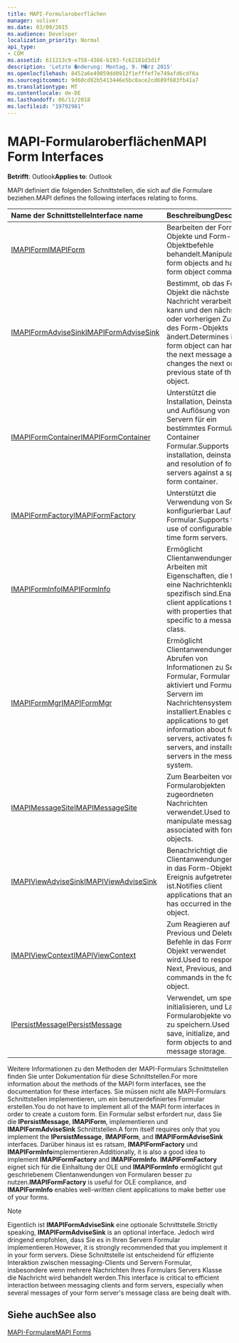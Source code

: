 ```yaml
---
title: MAPI-Formularoberflächen
manager: soliver
ms.date: 03/09/2015
ms.audience: Developer
localization_priority: Normal
api_type:
- COM
ms.assetid: 611213c9-e758-4366-b193-fc62181d3d1f
description: 'Letzte �nderung: Montag, 9. M�rz 2015'
ms.openlocfilehash: 8452a6e49059dd0912f1efffef7e749afd6cdf6a
ms.sourcegitcommit: 9d60cd82b5413446e5bc8ace2cd689f683fb41a7
ms.translationtype: MT
ms.contentlocale: de-DE
ms.lasthandoff: 06/11/2018
ms.locfileid: "19792981"
---
```

# <a name="mapi-form-interfaces"></a><span data-ttu-id="1d207-103">MAPI-Formularoberflächen</span><span class="sxs-lookup"><span data-stu-id="1d207-103">MAPI Form Interfaces</span></span>

  
  
<span data-ttu-id="1d207-104">**Betrifft**: Outlook</span><span class="sxs-lookup"><span data-stu-id="1d207-104">**Applies to**: Outlook</span></span> 
  
<span data-ttu-id="1d207-105">MAPI definiert die folgenden Schnittstellen, die sich auf die Formulare beziehen.</span><span class="sxs-lookup"><span data-stu-id="1d207-105">MAPI defines the following interfaces relating to forms.</span></span>
  
|<span data-ttu-id="1d207-106">**Name der Schnittstelle**</span><span class="sxs-lookup"><span data-stu-id="1d207-106">**Interface name**</span></span>|<span data-ttu-id="1d207-107">**Beschreibung**</span><span class="sxs-lookup"><span data-stu-id="1d207-107">**Description**</span></span>|
|:-----|:-----|
|[<span data-ttu-id="1d207-108">IMAPIForm</span><span class="sxs-lookup"><span data-stu-id="1d207-108">IMAPIForm</span></span>](imapiformiunknown.md) <br/> |<span data-ttu-id="1d207-109">Bearbeiten der Formular-Objekte und Form-Objektbefehle behandelt.</span><span class="sxs-lookup"><span data-stu-id="1d207-109">Manipulates form objects and handles form object commands.</span></span>  <br/> |
|[<span data-ttu-id="1d207-110">IMAPIFormAdviseSink</span><span class="sxs-lookup"><span data-stu-id="1d207-110">IMAPIFormAdviseSink</span></span>](imapiformadvisesinkiunknown.md) <br/> |<span data-ttu-id="1d207-111">Bestimmt, ob das Form-Objekt die nächste Nachricht verarbeiten kann und den nächsten oder vorherigen Zustand des Form-Objekts ändert.</span><span class="sxs-lookup"><span data-stu-id="1d207-111">Determines if the form object can handle the next message and changes the next or previous state of the form object.</span></span>  <br/> |
|[<span data-ttu-id="1d207-112">IMAPIFormContainer</span><span class="sxs-lookup"><span data-stu-id="1d207-112">IMAPIFormContainer</span></span>](imapiformcontaineriunknown.md) <br/> |<span data-ttu-id="1d207-113">Unterstützt die Installation, Deinstallation und Auflösung von Servern für ein bestimmtes Formular Container Formular.</span><span class="sxs-lookup"><span data-stu-id="1d207-113">Supports installation, deinstallation, and resolution of form servers against a specific form container.</span></span>  <br/> |
|[<span data-ttu-id="1d207-114">IMAPIFormFactory</span><span class="sxs-lookup"><span data-stu-id="1d207-114">IMAPIFormFactory</span></span>](imapiformfactoryiunknown.md) <br/> |<span data-ttu-id="1d207-115">Unterstützt die Verwendung von Servern konfigurierbar Laufzeit-Formular.</span><span class="sxs-lookup"><span data-stu-id="1d207-115">Supports the use of configurable run-time form servers.</span></span>  <br/> |
|[<span data-ttu-id="1d207-116">IMAPIFormInfo</span><span class="sxs-lookup"><span data-stu-id="1d207-116">IMAPIFormInfo</span></span>](imapiforminfoimapiprop.md) <br/> |<span data-ttu-id="1d207-117">Ermöglicht Clientanwendungen zum Arbeiten mit Eigenschaften, die für eine Nachrichtenklasse spezifisch sind.</span><span class="sxs-lookup"><span data-stu-id="1d207-117">Enables client applications to work with properties that are specific to a message class.</span></span>  <br/> |
|[<span data-ttu-id="1d207-118">IMAPIFormMgr</span><span class="sxs-lookup"><span data-stu-id="1d207-118">IMAPIFormMgr</span></span>](imapiformmgriunknown.md) <br/> |<span data-ttu-id="1d207-119">Ermöglicht Clientanwendungen zum Abrufen von Informationen zu Servern Formular, Formular Server aktiviert und Formular Servern im Nachrichtensystem installiert.</span><span class="sxs-lookup"><span data-stu-id="1d207-119">Enables client applications to get information about form servers, activates form servers, and installs form servers in the messaging system.</span></span>  <br/> |
|[<span data-ttu-id="1d207-120">IMAPIMessageSite</span><span class="sxs-lookup"><span data-stu-id="1d207-120">IMAPIMessageSite</span></span>](imapimessagesiteiunknown.md) <br/> |<span data-ttu-id="1d207-121">Zum Bearbeiten von Formularobjekten zugeordneten Nachrichten verwendet.</span><span class="sxs-lookup"><span data-stu-id="1d207-121">Used to manipulate messages associated with form objects.</span></span>  <br/> |
|[<span data-ttu-id="1d207-122">IMAPIViewAdviseSink</span><span class="sxs-lookup"><span data-stu-id="1d207-122">IMAPIViewAdviseSink</span></span>](imapiviewadvisesinkiunknown.md) <br/> |<span data-ttu-id="1d207-123">Benachrichtigt die Clientanwendungen, die in das Form-Objekt ein Ereignis aufgetreten ist.</span><span class="sxs-lookup"><span data-stu-id="1d207-123">Notifies client applications that an event has occurred in the form object.</span></span>  <br/> |
|[<span data-ttu-id="1d207-124">IMAPIViewContext</span><span class="sxs-lookup"><span data-stu-id="1d207-124">IMAPIViewContext</span></span>](imapiviewcontextiunknown.md) <br/> |<span data-ttu-id="1d207-125">Zum Reagieren auf Next, Previous und Delete-Befehle in das Form-Objekt verwendet wird.</span><span class="sxs-lookup"><span data-stu-id="1d207-125">Used to respond to Next, Previous, and Delete commands in the form object.</span></span>  <br/> |
|[<span data-ttu-id="1d207-126">IPersistMessage</span><span class="sxs-lookup"><span data-stu-id="1d207-126">IPersistMessage</span></span>](ipersistmessageiunknown.md) <br/> |<span data-ttu-id="1d207-127">Verwendet, um speichern, initialisieren, und Laden Formularobjekte von und zu speichern.</span><span class="sxs-lookup"><span data-stu-id="1d207-127">Used to save, initialize, and load form objects to and from message storage.</span></span>  <br/> |
   
<span data-ttu-id="1d207-128">Weitere Informationen zu den Methoden der MAPI-Formulars Schnittstellen finden Sie unter Dokumentation für diese Schnittstellen.</span><span class="sxs-lookup"><span data-stu-id="1d207-128">For more information about the methods of the MAPI form interfaces, see the documentation for these interfaces.</span></span> <span data-ttu-id="1d207-129">Sie müssen nicht alle MAPI-Formulars Schnittstellen implementieren, um ein benutzerdefiniertes Formular erstellen.</span><span class="sxs-lookup"><span data-stu-id="1d207-129">You do not have to implement all of the MAPI form interfaces in order to create a custom form.</span></span> <span data-ttu-id="1d207-130">Ein Formular selbst erfordert nur, dass Sie die **IPersistMessage**, **IMAPIForm**, implementieren und **IMAPIFormAdviseSink** Schnittstellen.</span><span class="sxs-lookup"><span data-stu-id="1d207-130">A form itself requires only that you implement the **IPersistMessage**, **IMAPIForm**, and **IMAPIFormAdviseSink** interfaces.</span></span> <span data-ttu-id="1d207-131">Darüber hinaus ist es ratsam, **IMAPIFormFactory** und **IMAPIFormInfo**implementieren.</span><span class="sxs-lookup"><span data-stu-id="1d207-131">Additionally, it is also a good idea to implement **IMAPIFormFactory** and **IMAPIFormInfo**.</span></span> <span data-ttu-id="1d207-132">**IMAPIFormFactory** eignet sich für die Einhaltung der OLE und **IMAPIFormInfo** ermöglicht gut geschriebenem Clientanwendungen von Formularen besser zu nutzen.</span><span class="sxs-lookup"><span data-stu-id="1d207-132">**IMAPIFormFactory** is useful for OLE compliance, and **IMAPIFormInfo** enables well-written client applications to make better use of your forms.</span></span> 
  
> [!NOTE]
> <span data-ttu-id="1d207-133">Eigentlich ist **IMAPIFormAdviseSink** eine optionale Schnittstelle.</span><span class="sxs-lookup"><span data-stu-id="1d207-133">Strictly speaking, **IMAPIFormAdviseSink** is an optional interface.</span></span> <span data-ttu-id="1d207-134">Jedoch wird dringend empfohlen, dass Sie es in Ihren Servern Formular implementieren.</span><span class="sxs-lookup"><span data-stu-id="1d207-134">However, it is strongly recommended that you implement it in your form servers.</span></span> <span data-ttu-id="1d207-135">Diese Schnittstelle ist entscheidend für effiziente Interaktion zwischen messaging-Clients und Servern Formular, insbesondere wenn mehrere Nachrichten Ihres Formulars Servers Klasse die Nachricht wird behandelt werden.</span><span class="sxs-lookup"><span data-stu-id="1d207-135">This interface is critical to efficient interaction between messaging clients and form servers, especially when several messages of your form server's message class are being dealt with.</span></span> 
  
## <a name="see-also"></a><span data-ttu-id="1d207-136">Siehe auch</span><span class="sxs-lookup"><span data-stu-id="1d207-136">See also</span></span>



[<span data-ttu-id="1d207-137">MAPI-Formulare</span><span class="sxs-lookup"><span data-stu-id="1d207-137">MAPI Forms</span></span>](mapi-forms.md)

